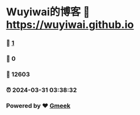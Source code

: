 # Wuyiwai的博客 :link: https://wuyiwai.github.io 
### :page_facing_up: [1](https://wuyiwai.github.io/tag.html) 
### :speech_balloon: 0 
### :hibiscus: 12603 
### :alarm_clock: 2024-03-31 03:38:32 
### Powered by :heart: [Gmeek](https://github.com/Meekdai/Gmeek)
